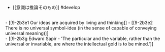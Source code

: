 - [[意識は推論そのもの]] #develop
<br>
- [[9-2b3e1 Our ideas are acquired by living and thinking]]
  - [[9-2b3e2 There is no universal symbol-idea (in the sense of capable of conveying universal meaning)]]
<br>
- [[9-2b3g Edward Sapir - 'The particular and the variable, rather than the universal or invariable, are where the intellectual gold is to be mined.']]
